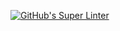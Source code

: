 [![GitHub's Super Linter](https://github.com/KestrelBryce/Unit4-03-HTML-Museum/actions/workflows/main.yml/badge.svg)](https://github.com/KestrelBryce/Unit4-03-HTML-Movie/actions)